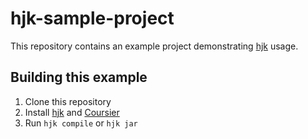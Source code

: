 # hjk-sample-project

This repository contains an example project demonstrating [hjk](https://github.com/leviysoft/hjk) usage.

## Building this example

1. Clone this repository
2. Install [hjk](https://github.com/leviysoft/hjk) and [Coursier](https://get-coursier.io/docs/cli-installation)
3. Run `hjk compile` or `hjk jar`